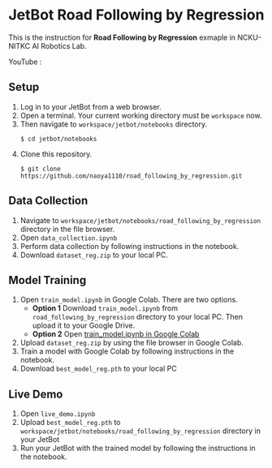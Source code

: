 # JetBot Road Following by Regression

This is the instruction for **Road Following by Regression** exmaple in NCKU-NITKC AI Robotics Lab. 

YouTube : 

## Setup
1. Log in to your JetBot from a web browser.
1. Open a terminal. Your current working directory must be `workspace` now. 
1. Then navigate to `workspace/jetbot/notebooks` directory.
    ```
    $ cd jetbot/notebooks
    ```
1. Clone this repository.
    ```
    $ git clone https://github.com/naoya1110/road_following_by_regression.git
    ```

## Data Collection
1. Navigate to `workspace/jetbot/notebooks/road_following_by_regression` directory in the file browser.
1. Open `data_collection.ipynb`
1. Perform data collection by following instructions in the notebook.
1. Download `dataset_reg.zip` to your local PC.

## Model Training
1. Open `train_model.ipynb` in Google Colab. There are two options.
    - **Option 1** Download `train_model.ipynb` from `road_following_by_regression` directory to your local PC. Then upload it to your Google Drive.
    - **Option 2** Open [train_model.ipynb in Google Colab](https://colab.research.google.com/github/naoya1110/road_following_by_regression/blob/main/train_model.ipynb)
1. Upload `dataset_reg.zip` by using the file browser in Google Colab.
1. Train a model with Google Colab by following instructions in the notebook.
1. Download `best_model_reg.pth` to your local PC

## Live Demo
1. Open `live_demo.ipynb`
1. Upload `best_model_reg.pth` to `workspace/jetbot/notebooks/road_following_by_regression` directory in your JetBot
1. Run your JetBot with the trained model by following the instructions in the notebook.
